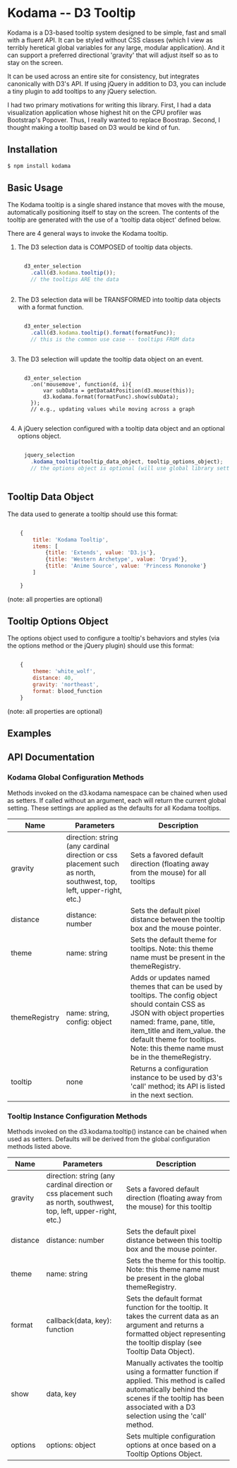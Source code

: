 # Kodama -- D3 Tooltip

Kodama is a D3-based tooltip system designed to be simple, fast and small with a fluent API. It can be styled without CSS classes (which I view as terribly heretical global variables for any large, modular application). And it can support a preferred directional 'gravity' that will adjust itself so as to stay on the screen.

It can be used across an entire site for consistency, but integrates canonically with D3's API. If using jQuery in addition to D3, you can include a tiny plugin to add tooltips to any jQuery selection. 

I had two primary motivations for writing this library. First, I had a data visualization application whose highest hit on the CPU profiler was Bootstrap's Popover. Thus, I really wanted to replace Boostrap. Second, I thought making a tooltip based on D3 would be kind of fun.

## Installation

```bash
$ npm install kodama
```

## Basic Usage

The Kodama tooltip is a single shared instance that moves with the mouse, automatically positioning itself to stay on the screen. The contents of the tooltip are generated with the use of a 'tooltip data object' defined below.

There are 4 general ways to invoke the Kodama tooltip.

1. The D3 selection data is COMPOSED of tooltip data objects.
    ```javascript
    
      d3_enter_selection
        .call(d3.kodama.tooltip()); 
        // the tooltips ARE the data
        
    ```
2. The D3 selection data will be TRANSFORMED into tooltip data objects with a format function.
    ```javascript
    
      d3_enter_selection 
        .call(d3.kodama.tooltip().format(formatFunc)); 
        // this is the common use case -- tooltips FROM data
        
    ```
3. The D3 selection will update the tooltip data object on an event.
    ```
    
      d3_enter_selection
        .on('mousemove', function(d, i){
            var subData = getDataAtPosition(d3.mouse(this));
            d3.kodama.format(formatFunc).show(subData); 
        });
        // e.g., updating values while moving across a graph
        
    ```
4. A jQuery selection configured with a tooltip data object and an optional options object.
    ```javascript
    
      jquery_selection
        .kodama_tooltip(tooltip_data_object, tooltip_options_object);
        // the options object is optional (will use global library settings)
        
    ```
    
## Tooltip Data Object

The data used to generate a tooltip should use this format:

```javascript

    {
        title: 'Kodama Tooltip',
        items: [
            {title: 'Extends', value: 'D3.js'},
            {title: 'Western Archetype', value: 'Dryad'},
            {title: 'Anime Source', value: 'Princess Mononoke'}
        ]
        
    }

```

(note: all properties are optional)

## Tooltip Options Object

The options object used to configure a tooltip's behaviors and styles (via the options method or the jQuery plugin) should use this format:

```javascript

    {
        theme: 'white_wolf',
        distance: 40,
        gravity: 'northeast',
        format: blood_function
    }

```

(note: all properties are optional)

## Examples


## API Documentation

### Kodama Global Configuration Methods

Methods invoked on the d3.kodama namespace can be chained when used as setters. If called without an argument, each will return the current global setting. These settings are applied as the defaults for all Kodama tooltips.

|Name | Parameters | Description |
|-----|------------------------|-------------|
|gravity | direction: string (any cardinal direction or css placement such as north, southwest, top, left, upper-right, etc.) | Sets a favored default direction (floating away from the mouse) for all tooltips | 
|distance | distance: number | Sets the default pixel distance between the tooltip box and the mouse pointer. |
|theme | name: string | Sets the default theme for tooltips. Note: this theme name must be present in the themeRegistry. |
|themeRegistry | name: string, config: object | Adds or updates named themes that can be used by tooltips. The config object should contain CSS as JSON with object properties named: frame, pane, title, item_title and item_value. the default theme for tooltips. Note: this theme name must be in the themeRegistry. |
|tooltip | none | Returns a configuration instance to be used by d3's 'call' method; its API is listed in the next section. |

### Tooltip Instance Configuration Methods

Methods invoked on the d3.kodama.tooltip() instance can be chained when used as setters. Defaults will be derived from the global configuration methods listed above.

|Name | Parameters | Description |
|-----|------------------------|-------------|
|gravity | direction: string (any cardinal direction or css placement such as north, southwest, top, left, upper-right, etc.) | Sets a favored default direction (floating away from the mouse) for this tooltip | 
|distance | distance: number | Sets the default pixel distance between this tooltip box and the mouse pointer. |
|theme | name: string | Sets the theme for this tooltip. Note: this theme name must be present in the global themeRegistry. |
|format | callback(data, key): function | Sets the default format function for the tooltip. It takes the current data as an argument and returns a formatted object representing the tooltip display (see Tooltip Data Object). |
|show | data, key | Manually activates the tooltip using a formatter function if applied. This method is called automatically behind the scenes if the tooltip has been associated with a D3 selection using the 'call' method. |
|options | options: object | Sets multiple configuration options at once based on a Tooltip Options Object. |



